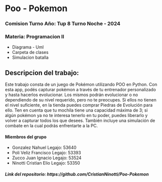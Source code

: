 <h1>Poo - Pokemon</h1>
<h3>Comision Turno Año: Tup 8 Turno Noche - 2024 </h3>
<h3>Materia: Programacion II </h3>

<ul>
  <li>Diagrama - Uml</li>
  <li>Carpeta de clases</li>
  <li>Simulacion batalla</li>
</ul>

<h2>Descripcion del trabajo:</h2>
<p>Este trabajo consta de un juego de Pokémon utilizando POO en Python.
Con esta app, podés capturar pokémon a través de tu entrenador personalizado y hasta hacerlos evolucionar.
Los mismos podrán evolucionar o no dependiendo de su nivel requerido, pero no te preocupes. Si ellos no tienen el nivel suficiente, en la tienda puedes comprar Piedras de Evolución para ello.
Ten en cuenta que tu mochila tiene una capacidad máxima de 3; si algún pokémon ya no te interesa tenerlo en tu poder, puedes liberarlo y volver a capturar todos los que desees.
También incluye una simulación de combate en la cual podrás enfrentarte a la PC.
</p>


<h4>Miembros del grupo</h2>
<ul>
  <li>Gonzalez Nahuel Legajo: 53640</li>
  <li>Poli Veliz Francisco Legajo: 53393</li>
  <li>Zucco Juan Ignacio Legajo: 53524</li>
  <li>Ninotti Cristian Elio Legajo: 53350</li>
</ul>


<h5>Link del repositorio: https://github.com/CristianNinotti/Poo-Pokemon</h5>
